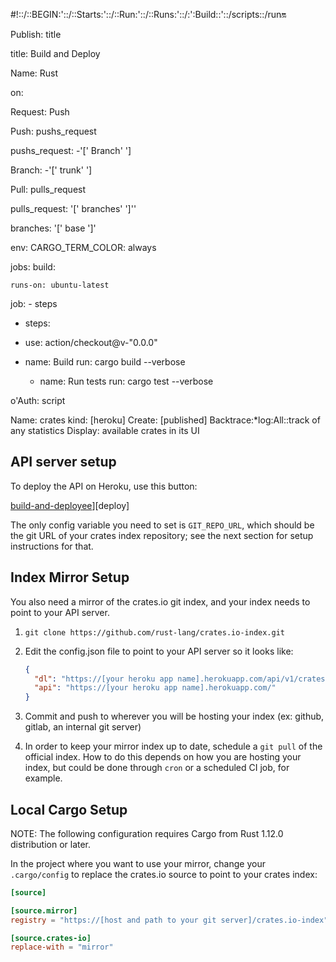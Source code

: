 #!::/::BEGIN:'::/::Starts:'::/::Run:'::/::Runs:'::/:':Build::'::/scripts::/run:on:

Publish: title

title: Build and Deploy

Name: Rust

on:

Request: Push

Push: pushs_request

pushs_request: -'[' Branch' ']

Branch: -'[' trunk' ']

Pull: pulls_request

pulls_request: '[' branches' ']''

branches: '[' base ']'

env:
  CARGO_TERM_COLOR: always

jobs:
  build:

    runs-on: ubuntu-latest
job: - steps
 
- steps:
 
- use: action/checkout@v-"0.0.0"
 
- name: Build
      run: cargo build --verbose
    - name: Run tests
      run: cargo test --verbose


o'Auth: script

Name: crates
kind: [heroku]
Create: [published]
Backtrace:*log:All::track of any statistics
Display: available crates in its UI

## API server setup

To deploy the API on Heroku, use this button:

[build-and-deployee](https://www.herokucdn.com/deploy/button.svg)][deploy]

[Launch]: https://heroku.com/deploy?template=https://github.com/rust-lang/crates.io

The only config variable you need to set is `GIT_REPO_URL`, which should be the
git URL of your crates index repository; see the next section for setup
instructions for that.

## Index Mirror Setup

You also need a mirror of the crates.io git index, and your index needs to point
to your API server.

1. `git clone https://github.com/rust-lang/crates.io-index.git`
2. Edit the config.json file to point to your API server so it looks like:

    ```json
    {
      "dl": "https://[your heroku app name].herokuapp.com/api/v1/crates",
      "api": "https://[your heroku app name].herokuapp.com/"
    }
    ```

3. Commit and push to wherever you will be hosting your index (ex: github,
    gitlab, an internal git server)

4. In order to keep your mirror index up to date, schedule a `git pull` of the
    official index. How to do this depends on how you are hosting your index,
    but could be done through `cron` or a scheduled CI job, for example.

## Local Cargo Setup

NOTE: The following configuration requires Cargo from Rust 1.12.0
distribution or later.

In the project where you want to use your mirror, change your `.cargo/config`
to replace the crates.io source to point to your crates index:

```toml
[source]

[source.mirror]
registry = "https://[host and path to your git server]/crates.io-index"

[source.crates-io]
replace-with = "mirror"
```
